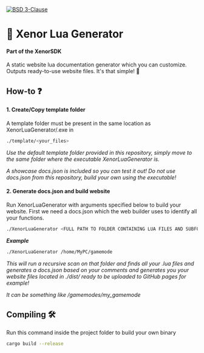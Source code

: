 [![BSD 3-Clause](https://img.shields.io/badge/License-BSD3-Claus.svg)](https://opensource.org/license/bsd-3-clause)

# 📖 Xenor Lua Generator
#### Part of the XenorSDK

A static website lua documentation generator which you can customize. Outputs ready-to-use website files. It's that simple! 🚀

## How-to ❓

#### 1. Create/Copy template folder

A template folder must be present in the same location as XenorLuaGenerator/.exe in
```bash
./template/<your_files>
```
*Use the default template folder provided in this repository, simply move to the same folder where the executable XenorLuaGenerator is.*

*A showcase docs.json is included so you can test it out! Do not use docs.json from this repository, build your own using the executable!*

#### 2. Generate docs.json and build website

Run XenorLuaGenerator with arguments specified below to build your website.
First we need a docs.json which the web builder uses to identify all your functions.
```bash
./XenorLuaGenerator <FULL PATH TO FOLDER CONTAINING LUA FILES AND SUBFOLDERS>
```

***Example***
```bash
./XenorLuaGenerator /home/MyPC/gamemode
```

*This will run a recursive scan on that folder and finds all your .lua files and generates a docs.json based on your comments and generates you your website files located in ./dist/<FINAL WEBSITE FILES> ready to be uploaded to GitHub pages for example!*

*It can be something like <PATH TO GMOD>/gamemodes/my_gamemode*

## Compiling 🛠

Run this command inside the project folder to build your own binary
```bash
cargo build --release
```
